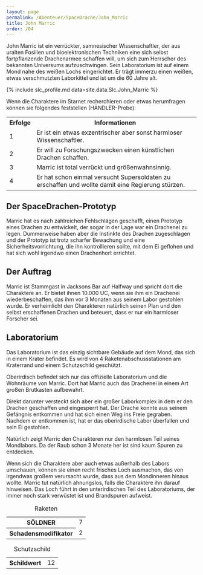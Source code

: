 ```yaml
---
layout: page
permalink: /Abenteuer/SpaceDrache/John_Marric
title: John Marric
order: /04
---
```


John Marric ist ein verrückter, samnesischer Wissenschaftler, der aus uralten Fosilien und bioelektronischen Techniken eine sich selbst fortpflanzende Drachenarmee schaffen will, um sich zum Herrscher des bekannten Universums aufzuschwingen. Sein Laboratorium ist auf einem Mond nahe des weißen Lochs eingerichtet. Er trägt immerzu einen weißen, etwas verschmutzten Laborkittel und ist um die 60 Jahre alt.

{% include slc_profile.md data=site.data.Slc.John_Marric %}

Wenn die Charaktere im Starnet recherchieren oder etwas herumfragen können sie folgendes feststellen (HÄNDLER-Probe):

<table>
<tbody>
<tr><th>Erfolge</th><th>Informationen</th></tr>
<tr><td>1</td><td>Er ist ein etwas exzentrischer aber sonst harmloser Wissenschaftler.</td></tr>
<tr><td>2</td><td>Er will zu Forschungszwecken einen künstlichen Drachen schaffen.</td></tr>
<tr><td>3</td><td>Marric ist total verrückt und größenwahnsinnig.</td></tr>
<tr><td>4</td><td>Er hat schon einmal versucht Supersoldaten zu erschaffen und wollte damit eine Regierung stürzen.</td></tr>
</tbody>
</table>

## Der SpaceDrachen-Prototyp

Marric hat es nach zahlreichen Fehlschlägen geschafft, einen Prototyp eines Drachen zu entwickelt, der sogar in der Lage war ein Drachenei zu legen. Dummerweise haben aber die Instinkte des Drachen zugeschlagen und der Prototyp ist trotz scharfer Bewachung und eine Sicherheitsvorrichtung, die ihn kontrollieren sollte, mit dem Ei geflohen und hat sich wohl irgendwo einen Drachenhort errichtet.

## Der Auftrag

Marric ist Stammgast in Jacksons Bar auf Halfway und spricht dort die Charaktere an. Er bietet ihnen 10.000 UC, wenn sie ihm ein Drachenei wiederbeschaffen, das ihm vor 3 Monaten aus seinem Labor gestohlen wurde. Er verheimlicht den Charakteren natürlich seinen Plan und den selbst erschaffenen Drachen und beteuert, dass er nur ein harmloser Forscher sei.

## Laboratorium

Das Laboratorium ist das einzig sichtbare Gebäude auf dem Mond, das sich in einem Krater befindet. Es wird von 4 Raketenabschussstationen am Kraterrand und einem Schutzschild geschützt.

Oberirdisch befindet sich nur das offizielle Laboratorium und die Wohnräume von Marric. Dort hat Marric auch das Drachenei in einem Art großen Brutkasten aufbewahrt.

Direkt darunter versteckt sich aber ein großer Laborkomplex in dem er den Drachen geschaffen und eingesperrt hat. Der Drache konnte aus seinem Gefängnis entkommen und hat sich einen Weg ins Freie gegraben. Nachdem er entkommen ist, hat er das oberirdische Labor überfallen und sein Ei gestohlen.

Natürlich zeigt Marric den Charakteren nur den harmlosen Teil seines Mondlabors. Da der Raub schon 3 Monate her ist sind kaum Spuren zu entdecken.

Wenn sich die Charaktere aber auch etwas außerhalb des Labors umschauen, können sie einen recht frisches Loch ausmachen, das von irgendwas großem verursacht wurde, dass aus dem Mondinneren hinaus wollte. Marric tut natürlich ahnungslos, falls die Charaktere ihn darauf hinweisen. Das Loch führt in den unterirdischen Teil des Laboratoriums, der immer noch stark verwüstet ist und Brandspuren aufweist.

<table>
<caption>Raketen</caption>
<tbody>
<tr><th>SÖLDNER</th><td>7</td></tr>
<tr><th>Schadensmodifikator</th><td>2</td></tr>
</tbody>
</table>

<table>
<caption>Schutzschild</caption>
<tbody>
<tr><th>Schildwert</th><td>12</td></tr>
</tbody>
</table>
